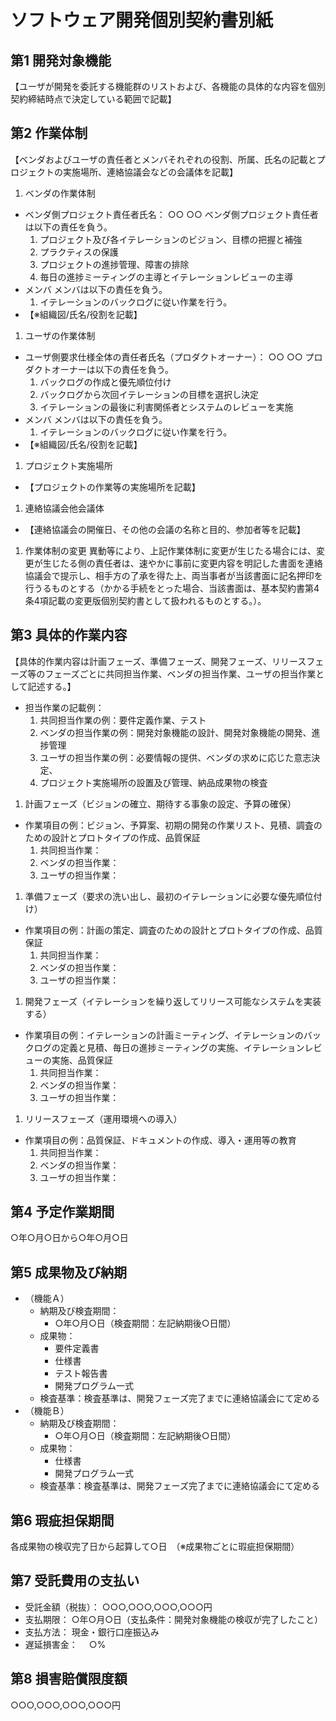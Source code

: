 # ソフトウェア開発個別契約書別紙

## 第1 開発対象機能

【ユーザが開発を委託する機能群のリストおよび、各機能の具体的な内容を個別契約締結時点で決定している範囲で記載】

## 第2 作業体制

【ベンダおよびユーザの責任者とメンバそれぞれの役割、所属、氏名の記載とプロジェクトの実施場所、連絡協議会などの会議体を記載】

1. ベンダの作業体制
  - ベンダ側プロジェクト責任者氏名： ○○ ○○ ベンダ側プロジェクト責任者は以下の責任を負う。
    1. プロジェクト及び各イテレーションのビジョン、目標の把握と補強
    1. プラクティスの保護
    1. プロジェクトの進捗管理、障害の排除
    1. 毎日の進捗ミーティングの主導とイテレーションレビューの主導
  - メンバ メンバは以下の責任を負う。
    1. イテレーションのバックログに従い作業を行う。
  - 【※組織図/氏名/役割を記載】
1. ユーザの作業体制
  - ユーザ側要求仕様全体の責任者氏名（プロダクトオーナー）： ○○ ○○ プロダクトオーナーは以下の責任を負う。
    1. バックログの作成と優先順位付け
    1. バックログから次回イテレーションの目標を選択し決定
    1. イテレーションの最後に利害関係者とシステムのレビューを実施
  - メンバ メンバは以下の責任を負う。
    1. イテレーションのバックログに従い作業を行う。
  - 【※組織図/氏名/役割を記載】
1. プロジェクト実施場所
  - 【プロジェクトの作業等の実施場所を記載】
1. 連絡協議会他会議体
  - 【連絡協議会の開催日、その他の会議の名称と目的、参加者等を記載】
1. 作業体制の変更
異動等により、上記作業体制に変更が生じたる場合には、変更が生じたる側の責任者は、速やかに事前に変更内容を明記した書面を連絡協議会で提示し、相手方の了承を得た上、両当事者が当該書面に記名押印を行うるものとする（かかる手続をとった場合、当該書面は、基本契約書第4条4項記載の変更版個別契約書として扱われるものとする。）。

## 第3 具体的作業内容 
【具体的作業内容は計画フェーズ、準備フェーズ、開発フェーズ、リリースフェーズ等のフェーズごとに共同担当作業、ベンダの担当作業、ユーザの担当作業として記述する。】
- 担当作業の記載例：
  1. 共同担当作業の例：要件定義作業、テスト
  1. ベンダの担当作業の例：開発対象機能の設計、開発対象機能の開発、進捗管理
  1. ユーザの担当作業の例：必要情報の提供、ベンダの求めに応じた意志決定、
  1. プロジェクト実施場所の設置及び管理、納品成果物の検査
1. 計画フェーズ（ビジョンの確立、期待する事象の設定、予算の確保）
  - 作業項目の例：ビジョン、予算案、初期の開発の作業リスト、見積、調査のための設計とプロトタイプの作成、品質保証
    1. 共同担当作業：
    1. ベンダの担当作業：
    1. ユーザの担当作業：
1. 準備フェーズ（要求の洗い出し、最初のイテレーションに必要な優先順位付け）
  - 作業項目の例：計画の策定、調査のための設計とプロトタイプの作成、品質保証
    1. 共同担当作業：
    1. ベンダの担当作業：
    1. ユーザの担当作業：
1. 開発フェーズ（イテレーションを繰り返してリリース可能なシステムを実装する）
  - 作業項目の例：イテレーションの計画ミーティング、イテレーションのバックログの定義と見積、毎日の進捗ミーティングの実施、イテレーションレビューの実施、品質保証
    1. 共同担当作業：
    1. ベンダの担当作業：
    1. ユーザの担当作業：
1. リリースフェーズ（運用環境への導入）
  - 作業項目の例：品質保証、ドキュメントの作成、導入・運用等の教育
    1. 共同担当作業：
    1. ベンダの担当作業：
    1. ユーザの担当作業：

## 第4 予定作業期間

○年○月○日から○年○月○日

## 第5 成果物及び納期
- （機能Ａ）	
  - 納期及び検査期間：
    - ○年○月○日（検査期間：左記納期後○日間）
  - 成果物：
    - 要件定義書
    - 仕様書	
    - テスト報告書	
    - 開発プログラム一式
  - 検査基準：検査基準は、開発フェーズ完了までに連絡協議会にて定める
- （機能Ｂ）	
  - 納期及び検査期間：
    - ○年○月○日（検査期間：左記納期後○日間）
  - 成果物：
    - 仕様書
    - 開発プログラム一式	
  - 検査基準：検査基準は、開発フェーズ完了までに連絡協議会にて定める

## 第6 瑕疵担保期間　
各成果物の検収完了日から起算して○日　（※成果物ごとに瑕疵担保期間）

## 第7 受託費用の支払い
- 受託金額（税抜）：	○○○,○○○,○○○,○○○円
- 支払期限：	○年○月○日（支払条件：開発対象機能の検収が完了したこと）
- 支払方法：	現金・銀行口座振込み
- 遅延損害金：　	○%

## 第8 損害賠償限度額
○○○,○○○,○○○,○○○円
